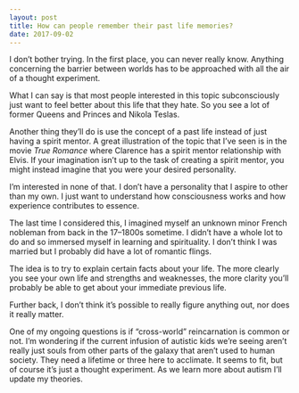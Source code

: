 ```yaml
---
layout: post
title: How can people remember their past life memories?
date: 2017-09-02
---
```


<p>I don’t bother trying. In the first place, you can never really know. Anything concerning the barrier between worlds has to be approached with all the air of a thought experiment.</p><p>What I can say is that most people interested in this topic subconsciously just want to feel better about this life that they hate. So you see a lot of former Queens and Princes and Nikola Teslas.</p><p>Another thing they’ll do is use the concept of a past life instead of just having a spirit mentor. A great illustration of the topic that I’ve seen is in the movie <i>True Romance</i> where Clarence has a spirit mentor relationship with Elvis. If your imagination isn’t up to the task of creating a spirit mentor, you might instead imagine that you were your desired personality.</p><p>I’m interested in none of that. I don’t have a personality that I aspire to other than my own. I just want to understand how consciousness works and how experience contributes to essence.</p><p>The last time I considered this, I imagined myself an unknown minor French nobleman from back in the 17–1800s sometime. I didn’t have a whole lot to do and so immersed myself in learning and spirituality. I don’t think I was married but I probably did have a lot of romantic flings.</p><p>The idea is to try to explain certain facts about your life. The more clearly you see your own life and strengths and weaknesses, the more clarity you’ll probably be able to get about your immediate previous life.</p><p>Further back, I don’t think it’s possible to really figure anything out, nor does it really matter.</p><p>One of my ongoing questions is if “cross-world” reincarnation is common or not. I’m wondering if the current infusion of autistic kids we’re seeing aren’t really just souls from other parts of the galaxy that aren’t used to human society. They need a lifetime or three here to acclimate. It seems to fit, but of course it’s just a thought experiment. As we learn more about autism I’ll update my theories.</p>
